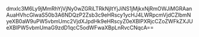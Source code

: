 dmxlc3M6Ly9jMmRhYjVjNy0wZGRiLTRkNjItYjJiNS1jMjkxNjRmOWJiMGRAanAuaHVhcGlwaS50b3A6NDQzP2Zsb3c9eHRscy1ycHJ4LWRpcmVjdCZlbmNyeXB0aW9uPW5vbmUmc2VjdXJpdHk9eHRscyZ0eXBlPXRjcCZoZWFkZXJUeXBlPW5vbmUmaG9zdD1qcC5odWFwaXBpLnRvcCNqcA==
